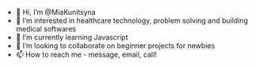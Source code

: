 - 👋 Hi, I’m @MiaKunitsyna
- 👀 I’m interested in healthcare technology, problem solving and building medical softwares
- 🌱 I’m currently learning Javascript
- 💞️ I’m looking to collaborate on beginner projects for newbies
- 📫 How to reach me - message, email, call!

<!---
MiaKunitsyna/MiaKunitsyna is a ✨ special ✨ repository because its `README.md` (this file) appears on your GitHub profile.
You can click the Preview link to take a look at your changes.
--->
